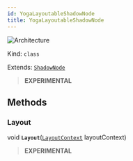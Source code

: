 ```yaml
---
id: YogaLayoutableShadowNode
title: YogaLayoutableShadowNode
---
```


![Architecture](https://img.shields.io/badge/architecture-new_only-blue)

Kind: `class`

Extends: [`ShadowNode`](ShadowNode)

> **EXPERIMENTAL**

## Methods
### Layout
void **`Layout`**([`LayoutContext`](LayoutContext) layoutContext)

> **EXPERIMENTAL**
